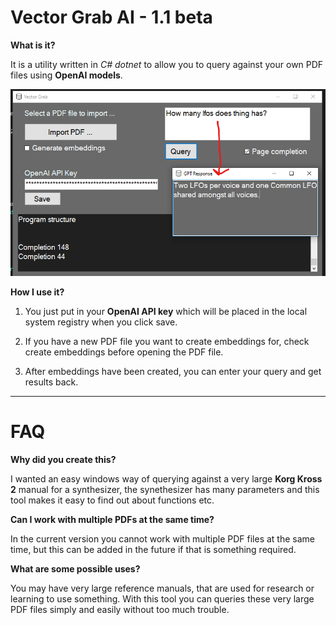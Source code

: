 # Vector Grab AI - 1.1 beta

**What is it?**

It is a utility written in *C# dotnet* to allow you to query against your own PDF files using **OpenAI models**.

![Alt Text](./docs/complete.png)


**How I use it?**

1. You just put in your **OpenAI API key** which will be placed in the local system registry when you click save.

2. If you have a new PDF file you want to create embeddings for, check create embeddings before opening the PDF file.

3. After embeddings have been created, you can enter your query and get results back.

------------------

# FAQ

**Why did you create this?**

I wanted an easy windows way of querying against a very large **Korg Kross 2** manual for a synthesizer, the synethesizer has many parameters and this tool makes it easy to find out about functions etc.


**Can I work with multiple PDFs at the same time?**

In the current version you cannot work with multiple PDF files at the same time, but this can be added in the future if that is something required.


**What are some possible uses?**

You may have very large reference manuals, that are used for research or learning to use something.  With this tool you can queries these very large PDF files simply and easily without too much trouble.


